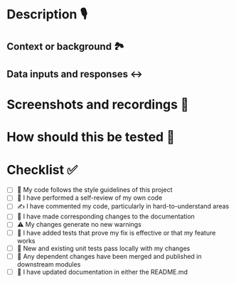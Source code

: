 <!--
  For Work In Progress Pull Requests, please use the Draft PR feature,
  see https://github.blog/2019-02-14-introducing-draft-pull-requests/ for further details.
  
  
  Before submitting a Pull Request, please ensure you've done the following:
  - 👷‍♀️ Create small PRs. In most cases, this will be possible.
  - ✅ Provide tests for your changes.
  - 📝 Use descriptive commit messages.
-->

# Description 🎙️
<!-- Please include a summary of the change. Please also include relevant motivation and context. List any dependencies that are required for this change. -->

## Context or background 🏞️
<!-- Any other information required to understand this task? -->

## Data inputs and responses ↔️
<!-- Please define the required and expected inputs and responses if applicable.  -->

# Screenshots and recordings 📸
<!-- Please include any screenshots or recordings if required.  -->

# How should this be tested 🧪
<!-- Please describe the tests that you ran to verify your changes. Provide instructions so we can reproduce. Please also list any relevant details for your test configuration -->


# Checklist ✅

- [ ] 🎨 My code follows the style guidelines of this project
- [ ] 🔎 I have performed a self-review of my own code
- [ ] ✍️ I have commented my code, particularly in hard-to-understand areas
- [ ] 📜 I have made corresponding changes to the documentation
- [ ] ⚠️ My changes generate no new warnings
- [ ] 🧪 I have added tests that prove my fix is effective or that my feature works
- [ ] 🛂 New and existing unit tests pass locally with my changes
- [ ] 👭 Any dependent changes have been merged and published in downstream modules
- [ ] 📃 I have updated documentation in either the README.md